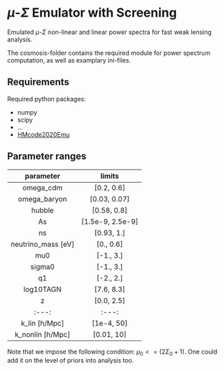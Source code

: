 # $\mu$-$\Sigma$ Emulator with Screening

Emulated $\mu$-$\Sigma$ non-linear and linear power
spectra for fast weak lensing analysis.

The cosmosis-folder contains the required module for power spectrum computation, as well as examplary ini-files.

## Requirements
Required python packages:
* numpy
* scipy
* ...
* [HMcode2020Emu](https://github.com/MariaTsedrik/HMcode2020Emu)


## Parameter ranges
| parameter         | limits                |
| :---:             | :---:                 |
| omega_cdm         | [0.2, 0.6]            |
| omega_baryon      | [0.03, 0.07]          |
| hubble            | [0.58, 0.8]           |
| As                | [1.5e-9, 2.5e-9]      |
| ns                | [0.93, 1.]            |
| neutrino_mass [eV]| [0., 0.6]             |
| mu0               | [-1., 3.]             |
| sigma0            | [-1., 3.]             |
| q1                | [-2., 2.]             |
| log10TAGN         | [7.6, 8.3]            |
| z                 | [0.0, 2.5]            |
| :---:             | :---:                 |
| k_lin [h/Mpc]     | [1e-4, 50]            |
| k_nonlin [h/Mpc]  | [0.01, 10]            |

Note that we impose the following condition: $\mu_0 <= ( 2 \Sigma_0 + 1 )$. One could add it on the level of priors into analysis too.
